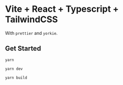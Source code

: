 # Vite + React + Typescript + TailwindCSS

With `prettier` and `yorkie`.

## Get Started

```bash
yarn

yarn dev

yarn build
```
